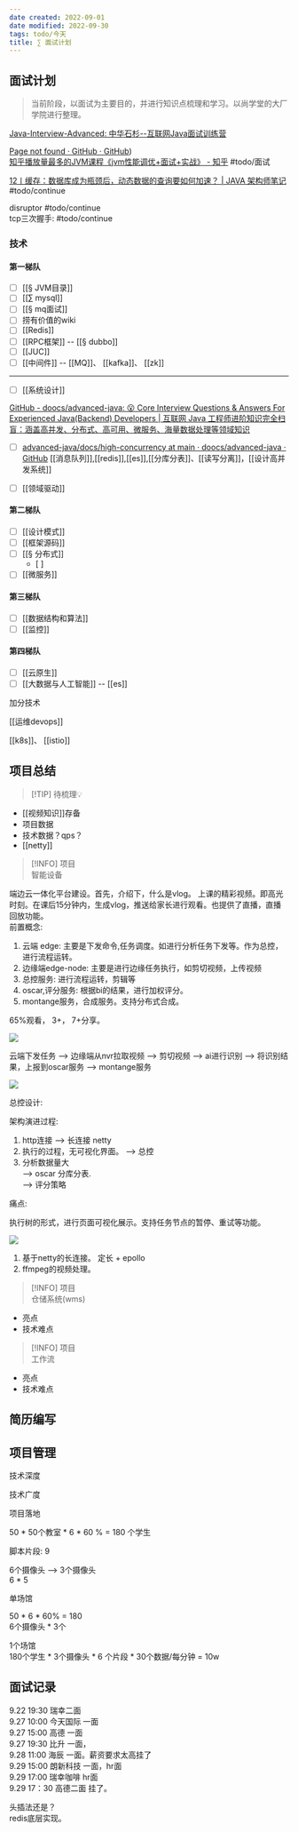 ```yaml
---
date created: 2022-09-01
date modified: 2022-09-30
tags: todo/今天
title: ∑ 面试计划
---
```


## 面试计划

> 当前阶段，以面试为主要目的，并进行知识点梳理和学习。以尚学堂的大厂学院进行整理。

[Java-Interview-Advanced: 中华石杉--互联网Java面试训练营](https://gitee.com/shishan100/Java-Interview-Advanced/#/shishan100/Java-Interview-Advanced/blob/master/docs/distributed-system/why-dubbo.md)

[Page not found · GitHub · GitHub](https://github.com/Snailclimb/JavaGuide))  
[知乎播放量最多的JVM课程《jvm性能调优+面试+实战》 - 知乎](https://zhuanlan.zhihu.com/p/444388869) #todo/面试

[12丨缓存：数据库成为瓶颈后，动态数据的查询要如何加速？ | JAVA 架构师笔记](https://zq99299.github.io/note-architect/hc/03/01.html) #todo/continue

disruptor #todo/continue  
tcp三次握手: #todo/continue

### 技术

#### 第一梯队

+ [ ] [[§ JVM目录]]
+ [ ] [[∑ mysql]]
+ [ ] [[§ mq面试]]
+ [ ] 捞有价值的wiki
+ [ ] [[Redis]]
+ [ ] [[RPC框架]] -- [[§ dubbo]]
+ [ ] [[JUC]]
+ [ ] [[中间件]] -- [[MQ]]、 [[kafka]]、 [[zk]]

---
- [ ] [[系统设计]]

[GitHub - doocs/advanced-java: 😮 Core Interview Questions & Answers For Experienced Java(Backend) Developers | 互联网 Java 工程师进阶知识完全扫盲：涵盖高并发、分布式、高可用、微服务、海量数据处理等领域知识](https://github.com/doocs/advanced-java)

- [ ] [advanced-java/docs/high-concurrency at main · doocs/advanced-java · GitHub](https://github.com/doocs/advanced-java/tree/main/docs/high-concurrency) [[消息队列]],[[redis]],[[es]],[[分库分表]]、[[读写分离]]，[[设计高并发系统]]

+ [ ] [[领域驱动]]

#### 第二梯队

+ [ ] [[设计模式]]
+ [ ] [[框架源码]]
+ [ ] [[§ 分布式]]
	+ [ ]
+ [ ] [[微服务]]

#### 第三梯队

+ [ ] [[数据结构和算法]]
+ [ ] [[监控]]

#### 第四梯队

- [ ] [[云原生]]
- [ ] [[大数据与人工智能]] -- [[es]]

加分技术  

[[运维devops]]

[[k8s]]、 [[istio]]

## 项目总结

> [!TIP] 待梳理💡

+ [[视频知识]]存备
+ 项目数据
+ 技术数据？qps？
+ [[netty]]

> [!INFO] 项目  
智能设备

端边云一体化平台建设。首先，介绍下，什么是vlog。 上课的精彩视频。即高光时刻。在课后15分钟内，生成vlog，推送给家长进行观看。也提供了直播，直播回放功能。  
前置概念:

1. 云端 edge: 主要是下发命令,任务调度。如进行分析任务下发等。作为总控，进行流程运转。
2. 边缘端edge-node: 主要是进行边缘任务执行，如剪切视频，上传视频
3. 总控服务: 进行流程运转，剪辑等
4. oscar,评分服务: 根据bi的结果，进行加权评分。
5. montange服务，合成服务。支持分布式合成。

65%观看， 3+， 7+分享。

![](http://image.clickear.top/20220914145731.png)

云端下发任务 --> 边缘端从nvr拉取视频 --> 剪切视频 --> ai进行识别 --> 将识别结果，上报到oscar服务 --> montange服务

![](http://image.clickear.top/20220914145639.png)

总控设计:

架构演进过程:

1. http连接 --> 长连接 netty
2. 执行的过程，无可视化界面。 --> 总控
3. 分析数据量大  
   --> oscar 分库分表.  
   --> 评分策略  

痛点:

 

执行树的形式，进行页面可视化展示。支持任务节点的暂停、重试等功能。

![](http://image.clickear.top/20220914143343.png)

1. 基于netty的长连接。 定长 + epollo
2. ffmpeg的视频处理。

> [!INFO] 项目  
> 仓储系统(wms)

+ 亮点
+ 技术难点  

> [!INFO] 项目  
> 工作流

+ 亮点
+ 技术难点

## 简历编写

## 项目管理

技术深度

技术广度

项目落地

50 * 50个教室 * 6 * 60 % = 180 个学生

脚本片段: 9

6个摄像头 --> 3个摄像头  
6 * 5

单场馆

50 * 6 * 60% = 180  
6个摄像头 * 3个

1个场馆  
180个学生 * 3个摄像头 * 6 个片段 * 30个数据/每分钟 = 10w

## 面试记录

9.22 19:30 瑞幸二面  
9.27 10:00 今天国际 一面  
9.27 15:00 高德 一面  
9.27 19:30 比升 一面，  
9.28 11:00 海辰 一面。薪资要求太高挂了  
9.29 15:00 朗新科技 一面，hr面  
9.29 17:00 瑞幸咖啡 hr面  
9.29 17：30 高德二面 挂了。

头插法还是？  
redis底层实现。
